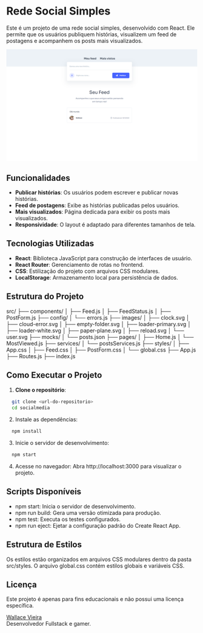 # Rede Social Simples

Este é um projeto de uma rede social simples, desenvolvido com React. Ele permite que os usuários publiquem histórias, visualizem um feed de postagens e acompanhem os posts mais visualizados.

![preview](./public/images/preview.png)

## Funcionalidades

- **Publicar histórias**: Os usuários podem escrever e publicar novas histórias.
- **Feed de postagens**: Exibe as histórias publicadas pelos usuários.
- **Mais visualizados**: Página dedicada para exibir os posts mais visualizados.
- **Responsividade**: O layout é adaptado para diferentes tamanhos de tela.

## Tecnologias Utilizadas

- **React**: Biblioteca JavaScript para construção de interfaces de usuário.
- **React Router**: Gerenciamento de rotas no frontend.
- **CSS**: Estilização do projeto com arquivos CSS modulares.
- **LocalStorage**: Armazenamento local para persistência de dados.

## Estrutura do Projeto

src/
├── components/
│ ├── Feed.js
│ ├── FeedStatus.js
│ ├── PostForm.js
├── config/
│ └── errors.js
├── images/
│ ├── clock.svg
│ ├── cloud-error.svg
│ ├── empty-folder.svg
│ ├── loader-primary.svg
│ ├── loader-white.svg
│ ├── paper-plane.svg
│ ├── reload.svg
│ └── user.svg
├── mocks/
│ └── posts.json
├── pages/
│ ├── Home.js
│ └── MostViewed.js
├── services/
│ └── postsServices.js
├── styles/
│ ├── App.css
│ ├── Feed.css
│ ├── PostForm.css
│ └── global.css
├── App.js
├── Routes.js
├── index.js

## Como Executar o Projeto

1. **Clone o repositório**:
```bash
  git clone <url-do-repositorio>
  cd socialmedia
```
2. Instale as dependências:
```bash
  npm install
```
3. Inicie o servidor de desenvolvimento:
```bash
  npm start
```
4. Acesse no navegador: Abra http://localhost:3000 para visualizar o projeto.

## Scripts Disponíveis

- npm start: Inicia o servidor de desenvolvimento.
- npm run build: Gera uma versão otimizada para produção.
- npm test: Executa os testes configurados.
- npm run eject: Ejetar a configuração padrão do Create React App.

## Estrutura de Estilos

Os estilos estão organizados em arquivos CSS modulares dentro da pasta src/styles. O arquivo global.css contém estilos globais e variáveis CSS.

## Licença

Este projeto é apenas para fins educacionais e não possui uma licença específica.

[Wallace Vieira](https://wallacevieira.vercel.app)  
Desenvolvedor Fullstack e gamer.